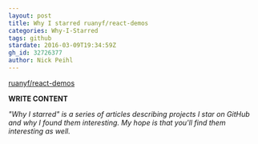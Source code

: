 ```yaml
---
layout: post
title: Why I starred ruanyf/react-demos
categories: Why-I-Starred
tags: github
stardate: 2016-03-09T19:34:59Z
gh_id: 32726377
author: Nick Peihl
---
```


[ruanyf/react-demos](star.repo.html_url)

**WRITE CONTENT**

*"Why I starred" is a series of articles describing projects I star on GitHub and why I found them interesting. My hope is that you'll find them interesting as well.*


